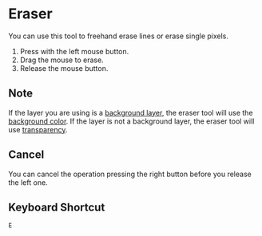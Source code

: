 # Eraser #

You can use this tool to freehand erase lines or erase single pixels.

  1. Press with the left mouse button.
  1. Drag the mouse to erase.
  1. Release the mouse button.

## Note ##

If the layer you are using is a [background layer](BackgroundLayer.md), the eraser tool will use the [background color](BackgroundColor.md). If the layer is not a background layer, the eraser tool will use [transparency](TransparentColor.md).

## Cancel ##

You can cancel the operation pressing the right button before you release the left one.

## Keyboard Shortcut ##
`E`